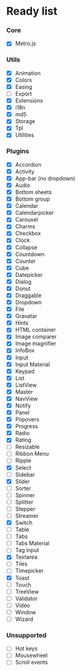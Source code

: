 # Ready list

### Core
- [x] Metro.js

### Utils
- [x] Animation
- [x] Colors
- [x] Easing
- [ ] Export
- [x] Extensions
- [x] i18n
- [x] md5
- [x] Storage
- [x] Tpl
- [x] Utilities

### Plugins
- [x] Accordion
- [x] Activity
- [x] App-bar (no dropdown)
- [x] Audio
- [x] Bottom sheets
- [x] Bottom group
- [x] Calendar
- [x] Calendarpicker
- [x] Carousel
- [x] Charms
- [x] Checkbox
- [x] Clock
- [x] Collapse
- [x] Countdown
- [x] Counter
- [x] Cube
- [x] Datepicker
- [x] Dialog
- [x] Donut
- [x] Draggable
- [x] Dropdown
- [x] File
- [x] Gravatar
- [x] Hints
- [x] HTML container
- [x] Image comparer
- [x] Image magnifier
- [x] InfoBox
- [x] Input
- [x] Input Material
- [x] Keypad
- [x] List
- [x] ListView
- [x] Master
- [x] NavView
- [x] Notify
- [x] Panel
- [x] Popovers
- [x] Progress
- [x] Radio
- [x] Rating
- [ ] Resizable
- [ ] Ribbon Menu
- [ ] Ripple
- [x] Select
- [ ] Sidebar
- [x] Slider
- [ ] Sorter
- [ ] Spinner
- [ ] Splitter
- [ ] Stepper
- [ ] Streamer
- [x] Switch
- [ ] Table
- [ ] Tabs
- [ ] Tabs Material
- [ ] Tag input
- [x] Textarea
- [ ] Tiles
- [ ] Timepicker
- [x] Toast
- [ ] Touch
- [ ] TreeView
- [ ] Validator
- [ ] Video
- [ ] Window
- [ ] Wizard

### Unsupported
- [ ] Hot keys
- [ ] Mousewheel
- [ ] Scroll events